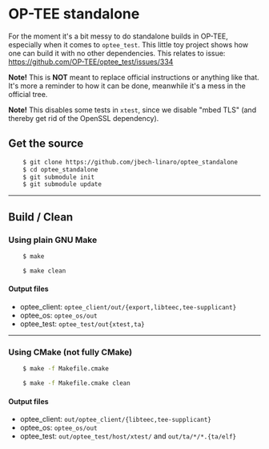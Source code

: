 # OP-TEE standalone
For the moment it's a bit messy to do standalone builds in OP-TEE, especially
when it comes to `optee_test`. This little toy project shows how one can build
it with no other dependencies. This relates to issue:
https://github.com/OP-TEE/optee_test/issues/334

**Note!** This is **NOT** meant to replace official instructions or anything like
that. It's more a reminder to how it can be done, meanwhile it's a mess in the
official tree.

**Note!** This disables some tests in `xtest`, since we disable "mbed TLS" (and
thereby get rid of the OpenSSL dependency).

## Get the source
```bash
    $ git clone https://github.com/jbech-linaro/optee_standalone
    $ cd optee_standalone
    $ git submodule init
    $ git submodule update
```

---
## Build / Clean
### Using plain GNU Make
```bash
    $ make
```
```bash
    $ make clean
```

#### Output files
- optee_client: `optee_client/out/{export,libteec,tee-supplicant}`
- optee_os: `optee_os/out`
- optee_test: `optee_test/out{xtest,ta}`

---
### Using CMake (not fully CMake)

```bash
    $ make -f Makefile.cmake
```
```bash
    $ make -f Makefile.cmake clean
```

#### Output files
- optee_client: `out/optee_client/{libteec,tee-supplicant}`
- optee_os: `optee_os/out`
- optee_test: `out/optee_test/host/xtest/` and `out/ta/*/*.{ta/elf}`
